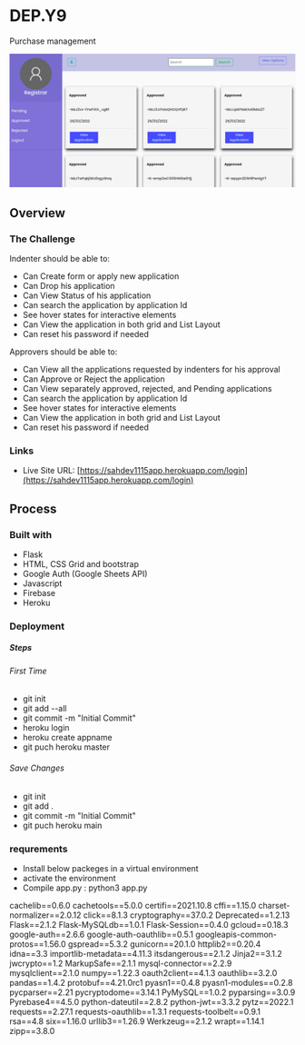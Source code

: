# DEP.Y9
Purchase management

![Design preview for the Indent for Purchase page coding challenge](./Dashbord.png)

## Overview

### The Challenge

Indenter should be able to:

- Can Create form or apply new application
- Can Drop his application
- Can View Status of his application
- Can search the application by application Id
- See hover states for interactive elements
- Can View the application in both grid and List Layout
- Can reset his password if needed

Approvers should be able to:

- Can View all the applications requested by indenters for his approval
- Can Approve or Reject the application
- Can View separately approved, rejected, and Pending applications
- Can search the application by application Id
- See hover states for interactive elements
- Can View the application in both grid and List Layout
- Can reset his password if needed

### Links

- Live Site URL: [https://sahdev1115app.herokuapp.com/login](https://sahdev1115app.herokuapp.com/login)

## Process

### Built with

- Flask
- HTML, CSS Grid and bootstrap
- Google Auth (Google Sheets API)
- Javascript
- Firebase
- Heroku

### Deployment

##### Steps
###### First Time
 - git init
 - git add --all
 - git commit -m "Initial Commit"
 - heroku login
 - heroku create appname
 - git puch heroku master

###### Save Changes
 - git init
 - git add .
 - git commit -m "Initial Commit"
 - git puch heroku main

### requrements
 - Install below packeges in a virtual environment
 - activate the environment
 - Compile app.py : python3 app.py

cachelib==0.6.0
cachetools==5.0.0
certifi==2021.10.8
cffi==1.15.0
charset-normalizer==2.0.12
click==8.1.3
cryptography==37.0.2
Deprecated==1.2.13
Flask==2.1.2
Flask-MySQLdb==1.0.1
Flask-Session==0.4.0
gcloud==0.18.3
google-auth==2.6.6
google-auth-oauthlib==0.5.1
googleapis-common-protos==1.56.0
gspread==5.3.2
gunicorn==20.1.0
httplib2==0.20.4
idna==3.3
importlib-metadata==4.11.3
itsdangerous==2.1.2
Jinja2==3.1.2
jwcrypto==1.2
MarkupSafe==2.1.1
mysql-connector==2.2.9
mysqlclient==2.1.0
numpy==1.22.3
oauth2client==4.1.3
oauthlib==3.2.0
pandas==1.4.2
protobuf==4.21.0rc1
pyasn1==0.4.8
pyasn1-modules==0.2.8
pycparser==2.21
pycryptodome==3.14.1
PyMySQL==1.0.2
pyparsing==3.0.9
Pyrebase4==4.5.0
python-dateutil==2.8.2
python-jwt==3.3.2
pytz==2022.1
requests==2.27.1
requests-oauthlib==1.3.1
requests-toolbelt==0.9.1
rsa==4.8
six==1.16.0
urllib3==1.26.9
Werkzeug==2.1.2
wrapt==1.14.1
zipp==3.8.0
